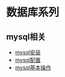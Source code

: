 # 数据库系列
## mysql相关
* [mysql安装](https://github.com/thinkuncle/thinkuncle.github.io/issues)
* [mysql配置](https://github.com/thinkuncle/thinkuncle.github.io/issues)
* [mysql基本操作](https://github.com/thinkuncle/thinkuncle.github.io/issues)
